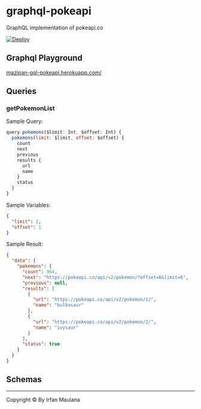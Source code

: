 # graphql-pokeapi

GraphQL implementation of pokeapi.co

[![Deploy](https://www.herokucdn.com/deploy/button.svg)](https://heroku.com/deploy?template=https://github.com/mazipan/graphql-pokeapi)

## Graphql Playground

[mazipan-gql-pokeapi.herokuapp.com/](https://mazipan-gql-pokeapi.herokuapp.com/)

## Queries

### getPokemonList

Sample Query:

```js
query pokemons($limit: Int, $offset: Int) {
  pokemons(limit: $limit, offset: $offset) {
    count
    next
    previous
    results {
      url
      name
    }
    status
  }
}
```

Sample Variables:

```json
{
  "limit": 2,
  "offset": 1
}
```

Sample Result:

```json
{
  "data": {
    "pokemons": {
      "count": 964,
      "next": "https://pokeapi.co/api/v2/pokemon/?offset=6&limit=6",
      "previous": null,
      "results": [
        {
          "url": "https://pokeapi.co/api/v2/pokemon/1/",
          "name": "bulbasaur"
        },
        {
          "url": "https://pokeapi.co/api/v2/pokemon/2/",
          "name": "ivysaur"
        }
      ],
      "status": true
    }
  }
}
```

## Schemas

----

Copyright © By Irfan Maulana
